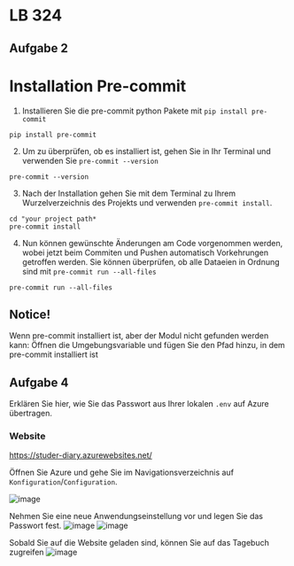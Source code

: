 # LB 324

## Aufgabe 2
# Installation Pre-commit
1. Installieren Sie die pre-commit python Pakete mit `pip install pre-commit`
```
pip install pre-commit
```
2. Um zu überprüfen, ob es installiert ist, gehen Sie in Ihr Terminal und verwenden Sie `pre-commit --version`
```
pre-commit --version
```
3. Nach der Installation gehen Sie mit dem Terminal zu Ihrem Wurzelverzeichnis des Projekts und verwenden `pre-commit install`.
```
cd "your project path*
pre-commit install
```
4. Nun können gewünschte Änderungen am Code vorgenommen werden, wobei jetzt beim Commiten und Pushen automatisch Vorkehrungen getroffen werden. Sie können überprüfen, ob alle Dataeien in Ordnung sind mit `pre-commit run --all-files`
```
pre-commit run --all-files
```
## Notice!
Wenn pre-commit installiert ist, aber der Modul nicht gefunden werden kann:
Öffnen die Umgebungsvariable und fügen Sie den Pfad hinzu, in dem pre-commit installiert ist

## Aufgabe 4
Erklären Sie hier, wie Sie das Passwort aus Ihrer lokalen `.env` auf Azure übertragen.

### Website
https://studer-diary.azurewebsites.net/

Öffnen Sie Azure und gehe Sie im Navigationsverzeichnis auf `Konfiguration`/`Configuration`.

![image](https://github.com/Rosidvas/StuderRandonLB-324/assets/89085444/5ea77d9c-96b5-432f-a3d3-f0cc96af4551)

Nehmen Sie eine neue Anwendungseinstellung vor und legen Sie das Passwort fest.
![image](https://github.com/Rosidvas/StuderRandonLB-324/assets/89085444/b5541fe0-b41c-4d1c-92fd-18dda35d1651)
![image](https://github.com/Rosidvas/StuderRandonLB-324/assets/89085444/e00db644-3b31-4431-bb33-269e989d1756)

Sobald Sie auf die Website geladen sind, können Sie auf das Tagebuch zugreifen
![image](https://github.com/Rosidvas/StuderRandonLB-324/assets/89085444/3d07f7d0-a1ea-4403-b62d-46cce47005a5)

